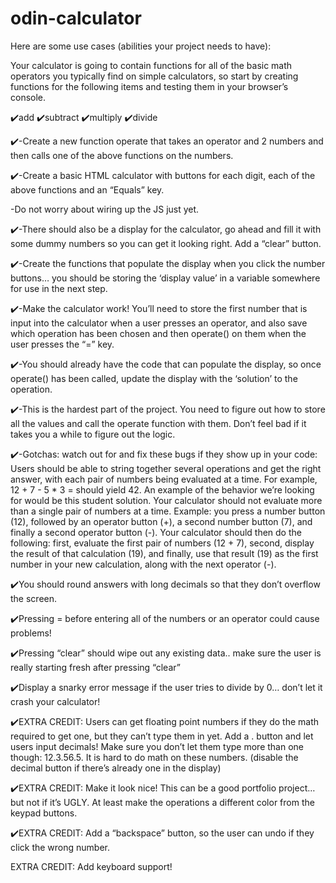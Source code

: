 # odin-calculator

Here are some use cases (abilities your project needs to have):

Your calculator is going to contain functions for all of the basic math operators you typically find on simple calculators, so start by creating functions for the following items and testing them in your browser’s console.

✔️add
✔️subtract
✔️multiply
✔️divide

✔️-Create a new function operate that takes an operator and 2 numbers and then calls one of the above functions on the numbers.

✔️-Create a basic HTML calculator with buttons for each digit, each of the above functions and an “Equals” key.

-Do not worry about wiring up the JS just yet.

✔️-There should also be a display for the calculator, go ahead and fill it with some dummy numbers so you can get it looking right.
Add a “clear” button.

✔️-Create the functions that populate the display when you click the number buttons… you should be storing the ‘display value’ in a variable somewhere for use in the next step.

✔️-Make the calculator work! You’ll need to store the first number that is input into the calculator when a user presses an operator, and also save which operation has been chosen and then operate() on them when the user presses the “=” key.

✔️-You should already have the code that can populate the display, so once operate() has been called, update the display with the ‘solution’ to the operation.

✔️-This is the hardest part of the project. You need to figure out how to store all the values and call the operate function with them. Don’t feel bad if it takes you a while to figure out the logic.

✔️-Gotchas: watch out for and fix these bugs if they show up in your code:
Users should be able to string together several operations and get the right answer, with each pair of numbers being evaluated at a time. For example, 12 + 7 - 5 * 3 = should yield 42. An example of the behavior we’re looking for would be this student solution.
Your calculator should not evaluate more than a single pair of numbers at a time. Example: you press a number button (12), followed by an operator button (+), a second number button (7), and finally a second operator button (-). Your calculator should then do the following: first, evaluate the first pair of numbers (12 + 7), second, display the result of that calculation (19), and finally, use that result (19) as the first number in your new calculation, along with the next operator (-).

✔️You should round answers with long decimals so that they don’t overflow the screen.

✔️Pressing = before entering all of the numbers or an operator could cause problems!

✔️Pressing “clear” should wipe out any existing data.. make sure the user is really starting fresh after pressing “clear”

✔️Display a snarky error message if the user tries to divide by 0… don’t let it crash your calculator!

✔️EXTRA CREDIT: Users can get floating point numbers if they do the math required to get one, but they can’t type them in yet. Add a . button and let users input decimals! Make sure you don’t let them type more than one though: 12.3.56.5. It is hard to do math on these numbers. (disable the decimal button if there’s already one in the display)

✔️EXTRA CREDIT: Make it look nice! This can be a good portfolio project… but not if it’s UGLY. At least make the operations a different color from the keypad buttons.

✔️EXTRA CREDIT: Add a “backspace” button, so the user can undo if they click the wrong number.

EXTRA CREDIT: Add keyboard support!